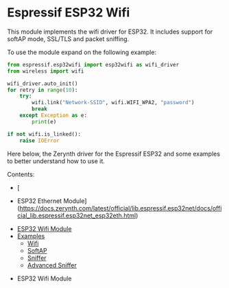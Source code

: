 # Espressif ESP32 Wifi

This module implements the wifi driver for ESP32. It includes support for softAP mode, SSL/TLS and packet sniffing.

To use the module expand on the following example:

```python
from espressif.esp32wifi import esp32wifi as wifi_driver
from wireless import wifi

wifi_driver.auto_init()
for retry in range(10):
    try:
        wifi.link("Network-SSID", wifi.WIFI_WPA2, "password")
        break
    except Exception as e:
        print(e)

if not wifi.is_linked():
    raise IOError
```

Here below, the Zerynth driver for the Espressif ESP32 and some examples to better understand how to use it.

Contents:

 -   [
* ESP32 Ethernet Module](https://docs.zerynth.com/latest/official/lib.espressif.esp32net/docs/official_lib.espressif.esp32net_esp32eth.html)
 -   [ESP32 Wifi Module](https://docs.zerynth.com/latest/official/lib.espressif.esp32net/docs/official_lib.espressif.esp32net_esp32wifi.html)
 -   [Examples](https://docs.zerynth.com/latest/official/lib.espressif.esp32net/examples/examples.html)
     -   [Wifi](https://docs.zerynth.com/latest/official/lib.espressif.esp32net/examples/examples.html#wifi)
     -   [SoftAP](https://docs.zerynth.com/latest/official/lib.espressif.esp32net/examples/examples.html#softap)
     -   [Sniffer](https://docs.zerynth.com/latest/official/lib.espressif.esp32net/examples/examples.html#sniffer)
     -   [Advanced Sniffer](https://docs.zerynth.com/latest/official/lib.espressif.esp32net/examples/examples.html#advanced-sniffer)


* ESP32 Wifi Module
<!--stackedit_data:
eyJoaXN0b3J5IjpbNDM0MDgzODc4LC0xOTYzMzIyODM4XX0=
-->